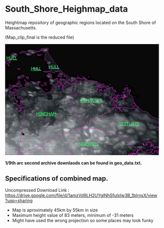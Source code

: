 # South_Shore_Heighmap_data
Heightmap repository of geographic regions located on the South Shore of Massachusetts.

(Map_clip_final is the reduced file)

![Preview Image](Map_thumb_clip.png)

**1/9th arc second archive downlaods can be found in geo_data.txt.**

## Specifications of combined map.

Uncompressed Download Link : https://drive.google.com/file/d/1amzVd9LH2UYglNhSfulxIw3B_1blrnsX/view?usp=sharing

- Map is aproximately 45km by 55km in size
- Maximum height value of 83 meters, minimum of -31 meters
- Might have used the wrong projection so some places may look funky
